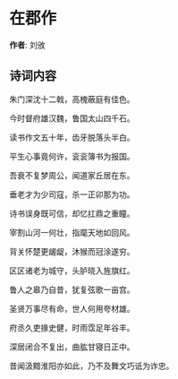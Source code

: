 # 在郡作

**作者**: 刘攽

## 诗词内容

朱门深沈十二戟，高槐蔽庭有佳色。

今时督府雄汉魏，鲁国太山四千石。

读书作文五十年，齿牙脱落头半白。

平生心事竟何许，衮衮簿书为报国。

吾衰不复梦周公，闻道家丘居在东。

垂老才为少司寇，杀一正卯那为功。

诗书误身既可信，却忆扛鼎之重瞳。

宰割山河一何壮，指麾天地如回风。

背关怀楚更龌龊，沐猴而冠涂遂穷。

区区诸老为城守，头胪晓入旌旗红。

鲁人之皋乃自昔，犹复弦歌一亩宫。

圣贤万事尽有命，世人何用夸材雄。

府丞久吏掾史健，时雨霑足年谷丰。

深居闭合不复出，曲肱甘寝日正中。

昔闻汲黯淮阳亦如此，乃不及舞文巧诋为诈忠。

